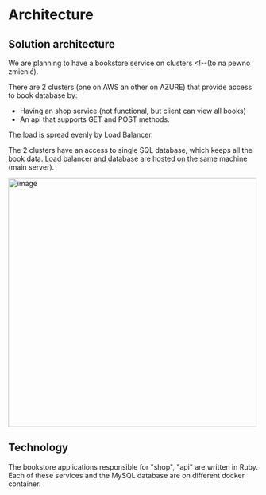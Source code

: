 # Architecture

## Solution architecture
<!---
taka rozpiska na razie (pewnie wszystko do zmiany)
--->
We are planning to have a bookstore service on clusters <!--(to na pewno zmienić).

There are 2 clusters (one on AWS an other on AZURE) that provide access to book database by:
* Having an shop service (not functional, but client can view all books)
* An api that supports GET and POST methods.

The load is spread evenly by Load Balancer.

The 2 clusters have an access to single SQL database, which keeps all the book data.
Load balancer and database are hosted on the same machine (main server).

<img src="./../_img/fast_diagram.drawio.png" alt="image" width="500" height="auto">

## Technology

The bookstore applications responsible for "shop", "api" are written in Ruby.
Each of these services and the MySQL database are <!--(nie wiem jak po angielsku to powiedzieć "postawione" xD)--> on different docker container.

<!--(w sumie to nie wiem co z hubem tutaj)-->